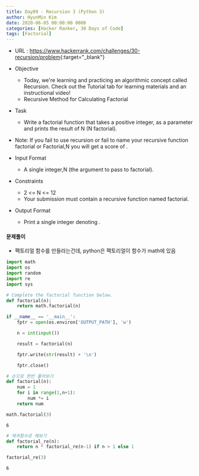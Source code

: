 ```yaml
---
title: Day09 - Recursion 3 (Python 3)
author: HyunMin Kim
date: 2020-06-05 00:00:00 0000
categories: [Hacker Ranker, 30 Days of Code]
tags: [Factorial]
---
```


- URL : <https://www.hackerrank.com/challenges/30-recursion/problem>{:target="_blank"}

- Objective
    - Today, we're learning and practicing an algorithmic concept called Recursion. Check out the Tutorial tab for learning materials and an instructional video!
    - Recursive Method for Calculating Factorial
- Task
    - Write a factorial function that takes a positive integer,  as a parameter and prints the result of N (N factorial).

- Note: If you fail to use recursion or fail to name your recursive function factorial or Factorial,N you will get a score of .

- Input Format

    - A single integer,N  (the argument to pass to factorial).

- Constraints
    - 2 <= N <= 12 
    - Your submission must contain a recursive function named factorial.
- Output Format
    - Print a single integer denoting .

#### 문제풀이
- 팩토리얼 함수를 만들라는건데, python은 팩토리얼이 함수가 math에 있음


```python
import math
import os
import random
import re
import sys

# Complete the factorial function below.
def factorial(n):
    return math.factorial(n)

if __name__ == '__main__':
    fptr = open(os.environ['OUTPUT_PATH'], 'w')

    n = int(input())

    result = factorial(n)

    fptr.write(str(result) + '\n')

    fptr.close()
```


```python
# 손으로 한번 풀어보기
def factorial(n):
    num = 1
    for i in range(1,n+1):
        num *= i
    return num
```


```python
math.factorial(3)
```




    6




```python
# 재귀함수로 해보기
def factorial_re(n):
    return n * factorial_re(n-1) if n > 1 else 1
```


```python
factorial_re(3)
```




    6




```python

```
